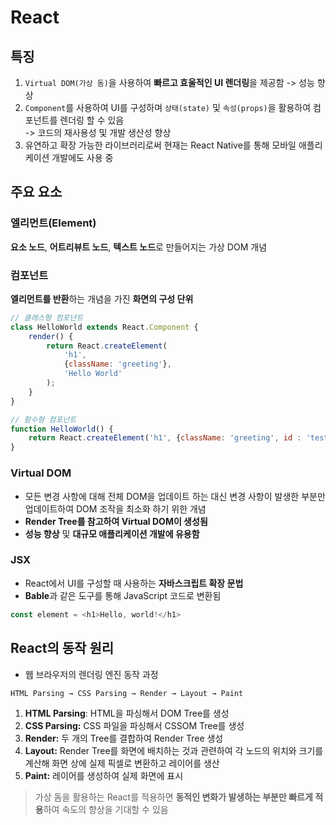 # React
## 특징
1. `Virtual DOM(가상 돔)`을 사용하여 **빠르고 효울적인 UI 렌더링**을 제공함 -> 성능 향상
2. `Component`를 사용하여 UI를 구성하며 `상태(state)` 및 `속성(props)`을 활용하여 컴포넌트를 렌더링 할 수 있음<br /> -> 코드의 재사용성 및 개발 생산성 향상
3. 유연하고 확장 가능한 라이브러리로써 현재는 React Native를 통해 모바일 애플리케이션 개발에도 사용 중

## 주요 요소
### 엘리먼트(Element)
**요소 노드**, **어트리뷰트 노드**, **텍스트 노드**로 만들어지는 가상 DOM 개념
### 컴포넌트
**엘리먼트를 반환**하는 개념을 가진 **화면의 구성 단위**
```javascript
// 클래스형 컴포넌트
class HelloWorld extends React.Component {
    render() {
        return React.createElement(
            'h1',
            {className: 'greeting'},
            'Hello World'
        );
    }
}

// 함수형 컴포넌트
function HelloWorld() {
    return React.createElement('h1', {className: 'greeting', id : 'test'}, 'Hello World');
}
```
### Virtual DOM
- 모든 변경 사항에 대해 전체 DOM을 업데이트 하는 대신 변경 사항이 발생한 부분만 업데이트하여 DOM 조작을 최소화 하기 위한 개념
- **Render Tree를 참고하여 Virtual DOM이 생성됨**
- **성능 향상** 및 **대규모 애플리케이션 개발에 유용함**

### JSX
- React에서 UI를 구성할 때 사용하는 **자바스크립트 확장 문법**
- **Bable**과 같은 도구를 통해 JavaScript 코드로 변환됨
```javascript
const element = <h1>Hello, world!</h1>
```

## React의 동작 원리
- 웹 브라우저의 렌더링 엔진 동작 과정
```
HTML Parsing → CSS Parsing → Render → Layout → Paint
```
1. **HTML Parsing**: HTML을 파싱해서 DOM Tree를 생성
2. **CSS Parsing:** CSS 파일을 파싱해서 CSSOM Tree를 생성
3. **Render:** 두 개의 Tree를 결합하여  Render Tree 생성
4. **Layout:** Render Tree를 화면에 배치하는 것과 관련하여 각 노드의 위치와 크기를 계산해 화면 상에 실제 픽셀로 변환하고 레이어를 생산
5. **Paint:** 레이어를 생성하여 실제 화면에 표시

> 가상 돔을 활용하는 React를 적용하면 **동적인 변화가 발생하는 부분만 빠르게 적용**하여 속도의 향상을 기대할 수 있음